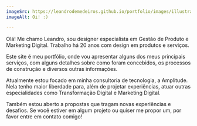 ```yaml
---
imageSrc: https://leandrodemedeiros.github.io/portfolio/images/illustrations/home.png
imageAlt: Oi! :)

---
```

Olá! Me chamo Leandro, sou designer especialista em Gestão de Produto e Marketing Digital. Trabalho há 20 anos com design em produtos e serviços.

Este site é meu portfólio, onde vou apresentar alguns dos meus principais serviços, com alguns detalhes sobre como foram concebidos, os processos de construção e diversos outras informações.

Atualmente estou focado em minha consultoria de tecnologia, a Amplitude. Nela tenho maior liberdade para, além de projetar experiências, atuar outras especialidades como Transformação Digital e Marketing Digital.

Também estou aberto a propostas que tragam novas experiências e desafios. Se você estiver em algum projeto ou quiser me propor um, por favor entre em contato comigo!